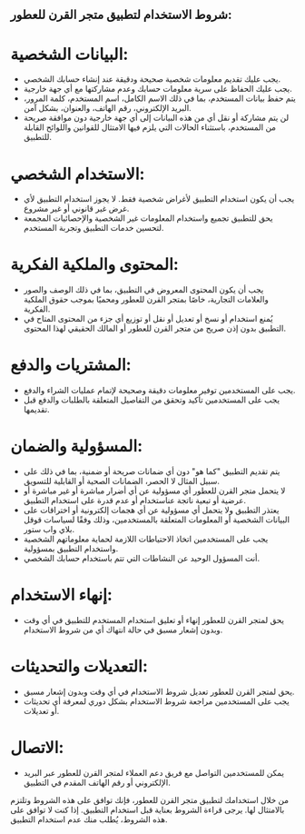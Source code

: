 ## شروط الاستخدام لتطبيق متجر القرن للعطور:

# البيانات الشخصية:
   - يجب عليك تقديم معلومات شخصية صحيحة ودقيقة عند إنشاء حسابك الشخصي.
   - يجب عليك الحفاظ على سرية معلومات حسابك وعدم مشاركتها مع أي جهة خارجية.
   - يتم حفظ بيانات المستخدم، بما في ذلك الاسم الكامل، اسم المستخدم، كلمة المرور، البريد الإلكتروني، رقم الهاتف، والعنوان، بشكل آمن.
   - لن يتم مشاركة أو نقل أي من هذه البيانات إلى أي جهة خارجية دون موافقة صريحة من المستخدم، باستثناء الحالات التي يلزم فيها الامتثال للقوانين واللوائح القابلة للتطبيق.


# الاستخدام الشخصي:
   - يجب أن يكون استخدام التطبيق لأغراض شخصية فقط. لا يجوز استخدام التطبيق لأي غرض غير قانوني أو غير مشروع.
   - يحق للتطبيق تجميع واستخدام المعلومات غير الشخصية والإحصائيات المجمعة لتحسين خدمات التطبيق وتجربة المستخدم.

# المحتوى والملكية الفكرية:
   - يجب أن يكون المحتوى المعروض في التطبيق، بما في ذلك الوصف والصور والعلامات التجارية، خاصًا بمتجر القرن للعطور ومحميًا بموجب حقوق الملكية الفكرية.
   - يُمنع استخدام أو نسخ أو تعديل أو نقل أو توزيع أي جزء من المحتوى المتاح في التطبيق بدون إذن صريح من متجر القرن للعطور أو المالك الحقيقي لهذا المحتوى.

# المشتريات والدفع:
   - يجب على المستخدمين توفير معلومات دقيقة وصحيحة لإتمام عمليات الشراء والدفع.
   - يجب على المستخدمين تأكيد وتحقق من التفاصيل المتعلقة بالطلبات والدفع قبل تقديمها.

# المسؤولية والضمان:
   - يتم تقديم التطبيق "كما هو" دون أي ضمانات صريحة أو ضمنية، بما في ذلك على سبيل المثال لا الحصر، الضمانات الصحية أو القابلية للتسويق.
   - لا يتحمل متجر القرن للعطور أي مسؤولية عن أي أضرار مباشرة أو غير مباشرة أو عرضية أو تبعية ناتجة عناستخدام أو عدم قدرة على استخدام التطبيق.
   - يعتذر التطبيق ولا يتحمل أي مسؤولية عن أي هجمات إلكترونية أو اختراقات على البيانات الشخصية أو المعلومات المتعلقة بالمستخدمين، وذلك وفقًا لسياسات قوقل بلاي واب ستور.
   - يجب على المستخدمين اتخاذ الاحتياطات اللازمة لحماية معلوماتهم الشخصية واستخدام التطبيق بمسؤولية.
   - أنت المسؤول الوحيد عن النشاطات التي تتم باستخدام حسابك الشخصي.

# إنهاء الاستخدام:
   - يحق لمتجر القرن للعطور إنهاء أو تعليق استخدام المستخدم للتطبيق في أي وقت وبدون إشعار مسبق في حالة انتهاك أي من شروط الاستخدام.

# التعديلات والتحديثات:
   - يحق لمتجر القرن للعطور تعديل شروط الاستخدام في أي وقت وبدون إشعار مسبق.
   - يجب على المستخدمين مراجعة شروط الاستخدام بشكل دوري لمعرفة أي تحديثات أو تعديلات.

# الاتصال:
   - يمكن للمستخدمين التواصل مع فريق دعم العملاء لمتجر القرن للعطور عبر البريد الإلكتروني أو رقم الهاتف المقدم في التطبيق.

من خلال استخدامك لتطبيق متجر القرن للعطور، فإنك توافق على هذه الشروط وتلتزم بالامتثال لها. يرجى قراءة الشروط بعناية قبل استخدام التطبيق. إذا كنت لا توافق على هذه الشروط، يُطلب منك عدم استخدام التطبيق.
